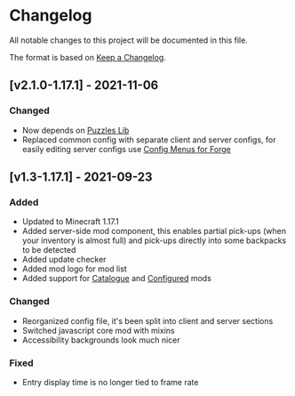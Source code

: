 # Changelog
All notable changes to this project will be documented in this file.

The format is based on [Keep a Changelog].

## [v2.1.0-1.17.1] - 2021-11-06
### Changed
- Now depends on [Puzzles Lib]
- Replaced common config with separate client and server configs, for easily editing server configs use [Config Menus for Forge]

## [v1.3-1.17.1] - 2021-09-23
### Added
- Updated to Minecraft 1.17.1
- Added server-side mod component, this enables partial pick-ups (when your inventory is almost full) and pick-ups directly into some backpacks to be detected
- Added update checker
- Added mod logo for mod list
- Added support for [Catalogue] and [Configured] mods
### Changed
- Reorganized config file, it's been split into client and server sections
- Switched javascript core mod with mixins
- Accessibility backgrounds look much nicer
### Fixed
- Entry display time is no longer tied to frame rate

[Keep a Changelog]: https://keepachangelog.com/en/1.0.0/
[Puzzles Lib]: https://www.curseforge.com/minecraft/mc-mods/puzzles-lib
[Config Menus for Forge]: https://www.curseforge.com/minecraft/mc-mods/config-menus-forge
[Catalogue]: https://www.curseforge.com/minecraft/mc-mods/catalogue
[Configured]: https://www.curseforge.com/minecraft/mc-mods/configured